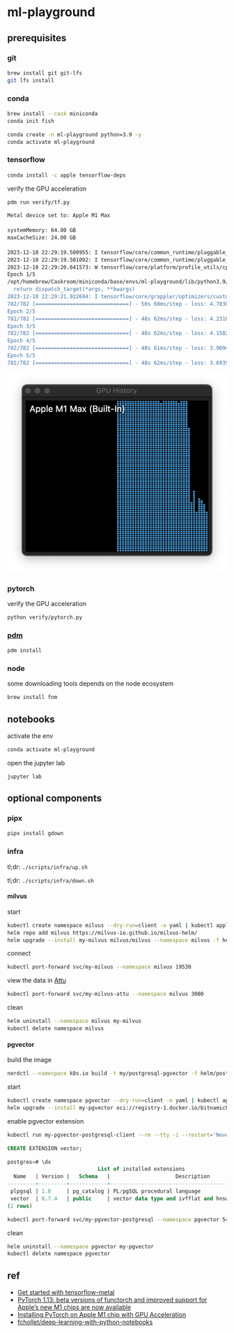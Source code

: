 # ml-playground

## prerequisites

### git

```sh
brew install git git-lfs
git lfs install
```

### conda

```sh
brew install --cask miniconda
conda init fish
```

```sh
conda create -n ml-playground python=3.9 -y
conda activate ml-playground
```

### tensorflow

```sh
conda install -c apple tensorflow-deps
```

verify the GPU acceleration

```sh
pdm run verify/tf.py
```

```sh
Metal device set to: Apple M1 Max

systemMemory: 64.00 GB
maxCacheSize: 24.00 GB

2023-12-10 22:29:19.500955: I tensorflow/core/common_runtime/pluggable_device/pluggable_device_factory.cc:305] Could not identify NUMA node of platform GPU ID 0, defaulting to 0. Your kernel may not have been built with NUMA support.
2023-12-10 22:29:19.501092: I tensorflow/core/common_runtime/pluggable_device/pluggable_device_factory.cc:271] Created TensorFlow device (/job:localhost/replica:0/task:0/device:GPU:0 with 0 MB memory) -> physical PluggableDevice (device: 0, name: METAL, pci bus id: <undefined>)
2023-12-10 22:29:20.641573: W tensorflow/core/platform/profile_utils/cpu_utils.cc:128] Failed to get CPU frequency: 0 Hz
Epoch 1/5
/opt/homebrew/Caskroom/miniconda/base/envs/ml-playground/lib/python3.9/site-packages/tensorflow/python/util/dispatch.py:1082: UserWarning: "`sparse_categorical_crossentropy` received `from_logits=True`, but the `output` argument was produced by a sigmoid or softmax activation and thus does not represent logits. Was this intended?"
  return dispatch_target(*args, **kwargs)
2023-12-10 22:29:21.922694: I tensorflow/core/grappler/optimizers/custom_graph_optimizer_registry.cc:113] Plugin optimizer for device_type GPU is enabled.
782/782 [==============================] - 50s 60ms/step - loss: 4.7830 - accuracy: 0.0682
Epoch 2/5
782/782 [==============================] - 48s 62ms/step - loss: 4.2318 - accuracy: 0.1223
Epoch 3/5
782/782 [==============================] - 48s 62ms/step - loss: 4.1582 - accuracy: 0.1165
Epoch 4/5
782/782 [==============================] - 48s 61ms/step - loss: 3.9094 - accuracy: 0.1440
Epoch 5/5
782/782 [==============================] - 48s 62ms/step - loss: 3.6939 - accuracy: 0.1772
```

![tf gpu verification](assets/verify_tf_gpu.png)

### pytorch

verify the GPU acceleration

```sh
python verify/pytorch.py
```

### [pdm](https://pdm.fming.dev/latest/)

```sh
pdm install
```

### node

some downloading tools depends on the node ecosystem

```sh
brew install fnm
```

## notebooks

activate the env

```sh
conda activate ml-playground
```

open the jupyter lab

```sh
jupyter lab
```

## optional components

### pipx

```sh
pipx install gdown
```

### infra

tl;dr: `./scripts/infra/up.sh`

tl;dr: `./scripts/infra/down.sh`

#### milvus

start

```sh
kubectl create namespace milvus --dry-run=client -o yaml | kubectl apply -f -
helm repo add milvus https://milvus-io.github.io/milvus-helm/
helm upgrade --install my-milvus milvus/milvus --namespace milvus -f helm/milvus/values.yaml
```

connect

```sh
kubectl port-forward svc/my-milvus --namespace milvus 19530
```

view the data in [Attu](http://127.0.0.1:3000/?#/collections)

```sh
kubectl port-forward svc/my-milvus-attu --namespace milvus 3000
```

clean

```sh
helm uninstall --namespace milvus my-milvus
kubectl delete namespace milvus
```

#### pgvector

build the image

```sh
nerdctl --namespace k8s.io build -t my/postgresql-pgvector -f helm/postgresql/Dockerfile helm/postgresql/
```

start

```sh
kubectl create namespace pgvector --dry-run=client -o yaml | kubectl apply -f -
helm upgrade --install my-pgvector oci://registry-1.docker.io/bitnamicharts/postgresql --namespace pgvector -f helm/postgresql/values.yaml
```

enable pgvector extension

```sh
kubectl run my-pgvector-postgresql-client --rm --tty -i --restart='Never' --namespace pgvector --image my/postgresql-pgvector:latest --image-pull-policy='Never' --env="PGPASSWORD=demo_password" --command -- psql --host my-pgvector-postgresql -U postgres -d postgres -p 5432
```

```sql
CREATE EXTENSION vector;
```

```sql
postgres=# \dx
                             List of installed extensions
  Name   | Version |   Schema   |                     Description
---------+---------+------------+------------------------------------------------------
 plpgsql | 1.0     | pg_catalog | PL/pgSQL procedural language
 vector  | 0.7.4   | public     | vector data type and ivfflat and hnsw access methods
(2 rows)
```

```sh
kubectl port-forward svc/my-pgvector-postgresql --namespace pgvector 5432
```

clean

```sh
helm uninstall --namespace pgvector my-pgvector
kubectl delete namespace pgvector
```

## ref

- [Get started with tensorflow-metal](https://developer.apple.com/metal/tensorflow-plugin/)
- [PyTorch 1.13: beta versions of functorch and improved support for Apple’s new M1 chips are now available](https://github.com/pytorch/pytorch/releases/tag/v1.13.0)
- [Installing PyTorch on Apple M1 chip with GPU Acceleration](https://towardsdatascience.com/installing-pytorch-on-apple-m1-chip-with-gpu-acceleration-3351dc44d67c)
- [fchollet/deep-learning-with-python-notebooks](https://github.com/fchollet/deep-learning-with-python-notebooks)
